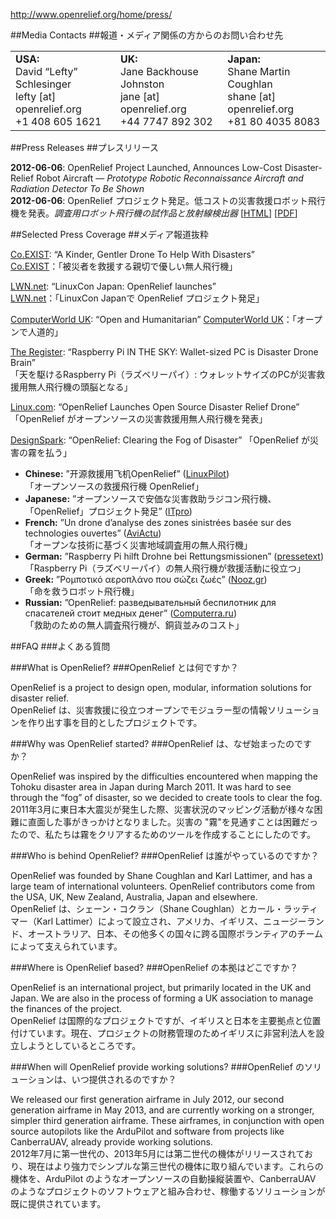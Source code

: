 <http://www.openrelief.org/home/press/>

##Media Contacts
##報道・メディア関係の方からのお問い合わせ先

<table border="0" cellpadding="20">
<tbody>
<tr>
<td><b>USA:</b><br />
David &#8220;Lefty&#8221; Schlesinger<br />
lefty [at] openrelief.org<br />
+1 408 605 1621</td>
<td><b>UK:</b><br />
Jane Backhouse Johnston<br />
jane [at] openrelief.org<br />
+44 7747 892 302</td>
<td><b>Japan:</b><br />
Shane Martin Coughlan<br />
shane [at] openrelief.org<br />
+81 80 4035 8083</td>
</tr>
</tbody>
</table>


##Press Releases
##プレスリリース

**2012-06-06**: OpenRelief Project Launched, Announces Low-Cost Disaster-Relief Robot Aircraft — *Prototype Robotic Reconnaissance Aircraft and Radiation Detector To Be Shown*  
**2012-06-06**: OpenRelief プロジェクト発足。低コストの災害救援ロボット飛行機を発表。*調査用ロボット飛行機の試作品と放射線検出器* 
[[HTML]] [[PDF]]

[HTML]:http://www.openrelief.org/documents/20120606-OpenRelief_Launch.html
[PDF]:http://www.openrelief.org/documents/20120606-OpenRelief_Launch.pdf

 
##Selected Press Coverage
##メディア報道抜粋

<a href="http://www.fastcoexist.com/1680043/a-kinder-gentler-drone-to-help-with-disasters">Co.EXIST</a>: “A Kinder, Gentler Drone To Help With Disasters”  
[Co.EXIST]：「被災者を救援する親切で優しい無人飛行機」

[Co.EXIST]:http://www.fastcoexist.com/1680043/a-kinder-gentler-drone-to-help-with-disasters

<a href="http://lwn.net/SubscriberLink/501490/9d4ff3b71542887c/">LWN.net</a>: “LinuxCon Japan: OpenRelief launches”  
[LWN.net]：「LinuxCon Japanで OpenRelief プロジェクト発足」

[LWN.net]:http://lwn.net/SubscriberLink/501490/9d4ff3b71542887c/

<a href="http://blogs.computerworlduk.com/simon-says/2012/06/open-and-humanitarian/index.htm">ComputerWorld UK</a>: “Open and Humanitarian”
[ComputerWorld UK]：「オープンで人道的」

[ComputerWorld UK]:http://blogs.computerworlduk.com/simon-says/2012/06/open-and-humanitarian/index.htm

<a href="http://www.reghardware.com/2012/06/12/raspberry_pi_drone/">The Register</a>: “Raspberry Pi IN THE SKY: Wallet-sized PC is Disaster Drone Brain”  
「天を駆けるRaspberry Pi（ラズベリーパイ）: ウォレットサイズのPCが災害救援用無人飛行機の頭脳となる」
  
<a href="https://www.linux.com/news/featured-blogs/200-libby-clark/586942-openrelief-launches-open-source-disaster-relief-drone">Linux.com</a>: “OpenRelief Launches Open Source Disaster Relief Drone”  
「OpenRelief がオープンソースの災害救援用無人飛行機を発表」
  
<a href="hhttp://www.designspark.com/content/openrelief-clearing-fog-disaster">DesignSpark</a>: “OpenRelief: Clearing the Fog of Disaster”
「OpenRelief が災害の霧を払う」

- **Chinese:** ”开源救援用飞机OpenRelief” (<a href="http://www.linuxpilot.net/industry/news/2012061201OpenRelief">LinuxPilot</a>)  
「オープンソースの救援飛行機 OpenRelief」
- **Japanese:** ”オープンソースで安価な災害救助ラジコン飛行機、「OpenRelief」プロジェクト発足” (<a href="http://itpro.nikkeibp.co.jp/article/NEWS/20120608/401161/">ITpro</a>)  
- **French:** ”Un drone d’analyse des zones sinistrées basée sur des technologies ouvertes” (<a href="http://aviactu.info:1000/?q=node%2F98">AviActu</a>)  
「オープンな技術に基づく災害地域調査用の無人飛行機」
- **German:** ”Raspberry Pi hilft Drohne bei Rettungsmissionen” (<a href="http://www.pressetext.com/news/20120614020">pressetext</a>)  
「Raspberry Pi（ラズベリーパイ）の無人飛行機が救援活動に役立つ」
- **Greek:** ”Ρομποτικό αεροπλάνο που σώζει ζωές” (<a href="http://www.nooz.gr/tech/rompotiko-aeroplano-gia-paratirisi-katastrofon">Nooz.gr</a>)  
「命を救うロボット飛行機」
- **Russian:** ”OpenRelief: разведы­вательный беспилотник для спасателей стоит медных денег” (<a href="http://blogs.computerra.ru/31950">Computerra.ru</a>)  
「救助のための無人調査飛行機が、銅貨並みのコスト」


##FAQ
###よくある質問

###What is OpenRelief?
###OpenRelief とは何ですか？

OpenRelief is a project to design open, modular, information solutions for disaster relief.  
OpenRelief は、災害救援に役立つオープンでモジュラー型の情報ソリューションを作り出す事を目的としたプロジェクトです。

###Why was OpenRelief started?
###OpenRelief は、なぜ始まったのですか？

OpenRelief was inspired by the difficulties encountered when mapping the Tohoku disaster area in Japan during March 2011. It was hard to see through the “fog” of disaster, so we decided to create tools to clear the fog.  
2011年3月に東日本大震災が発生した際、災害状況のマッピング活動が様々な困難に直面した事がきっかけとなりました。災害の "霧"を見通すことは困難だったので、私たちは霧をクリアするためのツールを作成することにしたのです。

###Who is behind OpenRelief?
###OpenRelief は誰がやっているのですか？

OpenRelief was founded by Shane Coughlan and Karl Lattimer, and has a large team of international volunteers. OpenRelief contributors come from the USA, UK, New Zealand, Australia, Japan and elsewhere.  
OpenRelief は、シェーン・コクラン（Shane Coughlan）とカール・ラッティマー（Karl Lattimer）によって設立され、アメリカ、イギリス、ニュージーランド、オーストラリア、日本、その他多くの国々に跨る国際ボランティアのチームによって支えられています。

###Where is OpenRelief based?
###OpenRelief の本拠はどこですか？

OpenRelief is an international project, but primarily located in the UK and Japan. We are also in the process of forming a UK association to manage the finances of the project.  
OpenRelief は国際的なプロジェクトですが、イギリスと日本を主要拠点と位置付けています。現在、プロジェクトの財務管理のためイギリスに非営利法人を設立しようとしているところです。

###When will OpenRelief provide working solutions?
###OpenRelief のソリューションは、いつ提供されるのですか？

We released our first generation airframe in July 2012, our second generation airframe in May 2013, and are currently working on a stronger, simpler third generation airframe. These airframes, in conjunction with open source autopilots like the ArduPilot and software from projects like CanberraUAV, already provide working solutions.  
 2012年7月に第一世代の、2013年5月には第二世代の機体がリリースされており、現在はより強力でシンプルな第三世代の機体に取り組んでいます。これらの機体を、ArduPilot のようなオープンソースの自動操縦装置や、CanberraUAV のようなプロジェクトのソフトウェアと組み合わせ、稼働するソリューションが既に提供されています。
